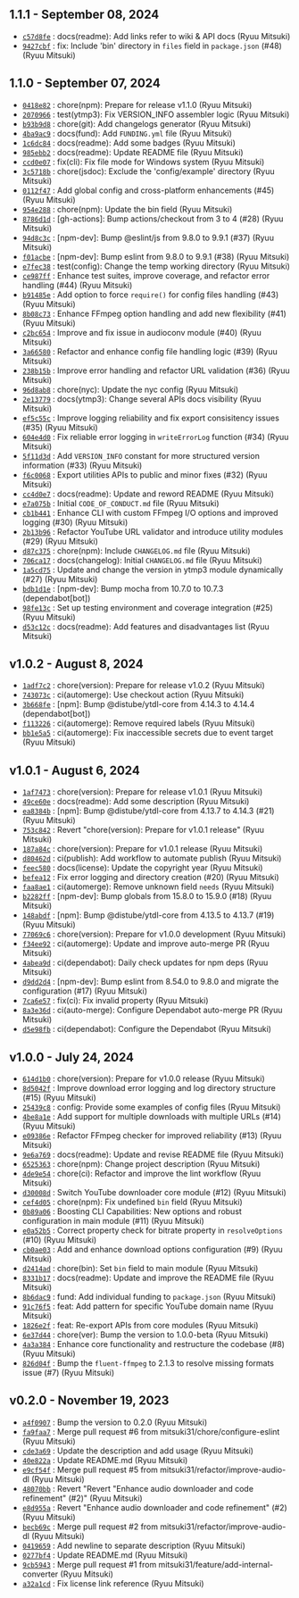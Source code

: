 ## 1.1.1 - September 08, 2024

- [`c57d8fe`](https://github.com/mitsuki31/ytmp3-js/commit/c57d8fe8100a8071d49d59fe1fd7a3717230c627) : docs(readme): Add links refer to wiki & API docs (Ryuu Mitsuki)
- [`9427cbf`](https://github.com/mitsuki31/ytmp3-js/commit/9427cbf5e72bd867596861bd24a14337facddad4) : fix: Include 'bin' directory in `files` field in `package.json` (#48) (Ryuu Mitsuki)


## 1.1.0 - September 07, 2024

- [`0418e82`](https://github.com/mitsuki31/ytmp3-js/commit/0418e8226455afcebb40bffeacdf9b48e9d3336c) : chore(npm): Prepare for release v1.1.0 (Ryuu Mitsuki)
- [`2070966`](https://github.com/mitsuki31/ytmp3-js/commit/207096642310df023e99e1b1c16a4f5af9698a9c) : test(ytmp3): Fix VERSION_INFO assembler logic (Ryuu Mitsuki)
- [`b93b9d8`](https://github.com/mitsuki31/ytmp3-js/commit/b93b9d8efbc92819eed17f84f1a6656906140b03) : chore(git): Add changelogs generator (Ryuu Mitsuki)
- [`4ba9ac9`](https://github.com/mitsuki31/ytmp3-js/commit/4ba9ac926c7997675ab8cfa26625c000eaa53ee1) : docs(fund): Add `FUNDING.yml` file (Ryuu Mitsuki)
- [`1c6dc84`](https://github.com/mitsuki31/ytmp3-js/commit/1c6dc843bcb23f195c4b7cfcc4c3c9eba6076939) : docs(readme): Add some badges (Ryuu Mitsuki)
- [`985ebb2`](https://github.com/mitsuki31/ytmp3-js/commit/985ebb25d17e52745755b740534b7a6e6cb951bb) : docs(readme): Update README file (Ryuu Mitsuki)
- [`ccd0e07`](https://github.com/mitsuki31/ytmp3-js/commit/ccd0e07bbe239716a4ae0c5c94a82a74a52d8244) : fix(cli): Fix file mode for Windows system (Ryuu Mitsuki)
- [`3c5718b`](https://github.com/mitsuki31/ytmp3-js/commit/3c5718b83da9c0342bbccf04b6dd1397ac71e073) : chore(jsdoc): Exclude the 'config/example' directory (Ryuu Mitsuki)
- [`0112f47`](https://github.com/mitsuki31/ytmp3-js/commit/0112f47b7e01a7959f24e2434e248aa6e2001587) : Add global config and cross-platform enhancements (#45) (Ryuu Mitsuki)
- [`954e288`](https://github.com/mitsuki31/ytmp3-js/commit/954e288fa3ce26057542dd3f83d9f897451a82d3) : chore(npm): Update the bin field (Ryuu Mitsuki)
- [`8786d1d`](https://github.com/mitsuki31/ytmp3-js/commit/8786d1d44491a3aeadbc47ae96cd94b5bdbd814d) : [gh-actions]: Bump actions/checkout from 3 to 4 (#28) (Ryuu Mitsuki)
- [`94d8c3c`](https://github.com/mitsuki31/ytmp3-js/commit/94d8c3c12a72c6dd474ed38f9ab164a20162312b) : [npm-dev]: Bump @eslint/js from 9.8.0 to 9.9.1 (#37) (Ryuu Mitsuki)
- [`f01acbe`](https://github.com/mitsuki31/ytmp3-js/commit/f01acbe5c4beecad7e7778a17572db8d42814918) : [npm-dev]: Bump eslint from 9.8.0 to 9.9.1 (#38) (Ryuu Mitsuki)
- [`e7fec38`](https://github.com/mitsuki31/ytmp3-js/commit/e7fec387c1894609690fd399f5da9c148605f873) : test(config): Change the temp working directory (Ryuu Mitsuki)
- [`ce987ff`](https://github.com/mitsuki31/ytmp3-js/commit/ce987ff690eea66bb74e3a104a2deab629779caf) : Enhance test suites, improve coverage, and refactor error handling (#44) (Ryuu Mitsuki)
- [`b91485e`](https://github.com/mitsuki31/ytmp3-js/commit/b91485e9df41e341bc5d4d0d330d67ffe8cef9d3) : Add option to force `require()` for config files handling (#43) (Ryuu Mitsuki)
- [`8b08c73`](https://github.com/mitsuki31/ytmp3-js/commit/8b08c73d55fa3112f17fe6205d22263dba9e9ac7) : Enhance FFmpeg option handling and add new flexibility (#41) (Ryuu Mitsuki)
- [`c2bc654`](https://github.com/mitsuki31/ytmp3-js/commit/c2bc654bc8389e56e6e9f93ca3560f63f7ed04a5) : Improve and fix issue in audioconv module (#40) (Ryuu Mitsuki)
- [`3a66580`](https://github.com/mitsuki31/ytmp3-js/commit/3a665800bd2e0428b1a1afded373a8d6475af523) : Refactor and enhance config file handling logic (#39) (Ryuu Mitsuki)
- [`238b15b`](https://github.com/mitsuki31/ytmp3-js/commit/238b15b9ab60126e5f6c5348b434d2fa02358891) : Improve error handling and refactor URL validation (#36) (Ryuu Mitsuki)
- [`96d8ab8`](https://github.com/mitsuki31/ytmp3-js/commit/96d8ab82311399fc1ceb294a07b828380cd11675) : chore(nyc): Update the nyc config (Ryuu Mitsuki)
- [`2e13779`](https://github.com/mitsuki31/ytmp3-js/commit/2e137790bd6792413d98264370577bfe79bab20e) : docs(ytmp3): Change several APIs docs visibility (Ryuu Mitsuki)
- [`ef5c55c`](https://github.com/mitsuki31/ytmp3-js/commit/ef5c55c3461e96ecc2af76b65c0a69281eddae66) : Improve logging reliability and fix export consisitency issues (#35) (Ryuu Mitsuki)
- [`604e4d0`](https://github.com/mitsuki31/ytmp3-js/commit/604e4d06feaa9ad300f7e0b2aebb3323be9491fa) : Fix reliable error logging in `writeErrorLog` function (#34) (Ryuu Mitsuki)
- [`5f11d3d`](https://github.com/mitsuki31/ytmp3-js/commit/5f11d3dbccb6f90f4c7cdcc5658e7e6a740dd7b6) : Add `VERSION_INFO` constant for more structured version information (#33) (Ryuu Mitsuki)
- [`f6c0068`](https://github.com/mitsuki31/ytmp3-js/commit/f6c0068c2c8371491d65da40639e892dc3e8d57f) : Export utilities APIs to public and minor fixes (#32) (Ryuu Mitsuki)
- [`cc4d0e7`](https://github.com/mitsuki31/ytmp3-js/commit/cc4d0e7f93a69d07658d3aee1700a4281dc3b043) : docs(readme): Update and reword README (Ryuu Mitsuki)
- [`e7a075b`](https://github.com/mitsuki31/ytmp3-js/commit/e7a075b1afe1190ddc9aec47708e96795dabec7f) : Initial `CODE_OF_CONDUCT.md` file (Ryuu Mitsuki)
- [`cb1b441`](https://github.com/mitsuki31/ytmp3-js/commit/cb1b441406df501d7d12e298407928f739f1a89c) : Enhance CLI with custom FFmpeg I/O options and improved logging (#30) (Ryuu Mitsuki)
- [`2b13b96`](https://github.com/mitsuki31/ytmp3-js/commit/2b13b963fc677d782d9838ce2a7500e3b393d6ac) : Refactor YouTube URL validator and introduce utility modules (#29) (Ryuu Mitsuki)
- [`d87c375`](https://github.com/mitsuki31/ytmp3-js/commit/d87c375ec52486a79fd6a6c2bb1c84e1e68b70bd) : chore(npm): Include `CHANGELOG.md` file (Ryuu Mitsuki)
- [`706ca17`](https://github.com/mitsuki31/ytmp3-js/commit/706ca17094fd6813667a00b1d4d56c395f5d7d1d) : docs(changelog): Initial `CHANGELOG.md` file (Ryuu Mitsuki)
- [`1a5cd75`](https://github.com/mitsuki31/ytmp3-js/commit/1a5cd75432a1e34763f55a0bec7268248d473aaf) : Update and change the version in ytmp3 module dynamically (#27) (Ryuu Mitsuki)
- [`bdb1d1e`](https://github.com/mitsuki31/ytmp3-js/commit/bdb1d1ebd728002490efba1f4adf30fe41f7d106) : [npm-dev]: Bump mocha from 10.7.0 to 10.7.3 (dependabot[bot])
- [`98fe13c`](https://github.com/mitsuki31/ytmp3-js/commit/98fe13c56dee2c1bd6dc0c52152ec9b2ffd0b2d0) : Set up testing environment and coverage integration (#25) (Ryuu Mitsuki)
- [`d53c12c`](https://github.com/mitsuki31/ytmp3-js/commit/d53c12c67740a1c1ae56e9178ca8720ef6f9b532) : docs(readme): Add features and disadvantages list (Ryuu Mitsuki)


## v1.0.2 - August 8, 2024

- [`1adf7c2`](https://github.com/mitsuki31/ytmp3-js/commit/1adf7c27c0eb58bf9c979ba2a76bb48f285d9497) : chore(version): Prepare for release v1.0.2 (Ryuu Mitsuki)
- [`743073c`](https://github.com/mitsuki31/ytmp3-js/commit/743073c36c30e227c1462afeefdff4e49c515f28) : ci(automerge): Use checkout action (Ryuu Mitsuki)
- [`3b668fe`](https://github.com/mitsuki31/ytmp3-js/commit/3b668fe45313f459a00874b2c6dec01cec3ce790) : [npm]: Bump @distube/ytdl-core from 4.14.3 to 4.14.4 (dependabot[bot])
- [`f113226`](https://github.com/mitsuki31/ytmp3-js/commit/f1132267615ab03a29c883f1c23f7729cdf280a2) : ci(automerge): Remove required labels (Ryuu Mitsuki)
- [`bb1e5a5`](https://github.com/mitsuki31/ytmp3-js/commit/bb1e5a5ca249fccafee33f77a756f0e62d4106f2) : ci(automerge): Fix inaccessible secrets due to event target (Ryuu Mitsuki)


## v1.0.1 - August 6, 2024

- [`1af7473`](https://github.com/mitsuki31/ytmp3-js/commit/1af74733fae8d4a11f7d26d6e0fa404b8a1b2afa) : chore(version): Prepare for release v1.0.1 (Ryuu Mitsuki)
- [`49ce60e`](https://github.com/mitsuki31/ytmp3-js/commit/49ce60e9f4f1e1bb6005af2eb0d1c0fadfb4157a) : docs(readme): Add some description (Ryuu Mitsuki)
- [`ea8384b`](https://github.com/mitsuki31/ytmp3-js/commit/ea8384b9a3e507431cf9f29c1cb7c3acb0037090) : [npm]: Bump @distube/ytdl-core from 4.13.7 to 4.14.3 (#21) (Ryuu Mitsuki)
- [`753c842`](https://github.com/mitsuki31/ytmp3-js/commit/753c84212c426880c9408bce36395b2f3b7656df) : Revert "chore(version): Prepare for v1.0.1 release" (Ryuu Mitsuki)
- [`187a84c`](https://github.com/mitsuki31/ytmp3-js/commit/187a84ca90b56cfdc4141ec58cefcff9b2d81982) : chore(version): Prepare for v1.0.1 release (Ryuu Mitsuki)
- [`d80462d`](https://github.com/mitsuki31/ytmp3-js/commit/d80462d8d16ab5ad0392c7031dde072e3b2969b1) : ci(publish): Add workflow to automate publish (Ryuu Mitsuki)
- [`feec580`](https://github.com/mitsuki31/ytmp3-js/commit/feec580160e54a41e6305c2e9ff5d81bd7bc30bd) : docs(license): Update the copyright year (Ryuu Mitsuki)
- [`befea12`](https://github.com/mitsuki31/ytmp3-js/commit/befea12d1ade8cb736c0df4fea662d08893dd3b6) : Fix error logging and directory creation (#20) (Ryuu Mitsuki)
- [`faa8ae1`](https://github.com/mitsuki31/ytmp3-js/commit/faa8ae1f2ccae2a9cc28e095ec01b76aada612f3) : ci(automerge): Remove unknown field `needs` (Ryuu Mitsuki)
- [`b2282ff`](https://github.com/mitsuki31/ytmp3-js/commit/b2282ff7312e0b4d0cba2b2f2a343f1f4a9d6039) : [npm-dev]: Bump globals from 15.8.0 to 15.9.0 (#18) (Ryuu Mitsuki)
- [`148abdf`](https://github.com/mitsuki31/ytmp3-js/commit/148abdfec2481012498250573f8edc3bac301a35) : [npm]: Bump @distube/ytdl-core from 4.13.5 to 4.13.7 (#19) (Ryuu Mitsuki)
- [`77069c6`](https://github.com/mitsuki31/ytmp3-js/commit/77069c60aab7a00cc69871f9eac636ede104d0b5) : chore(version): Prepare for v1.0.0 development (Ryuu Mitsuki)
- [`f34ee92`](https://github.com/mitsuki31/ytmp3-js/commit/f34ee92da8ddd94da345038c70838d0e98c9352d) : ci(automerge): Update and improve auto-merge PR (Ryuu Mitsuki)
- [`4abea9d`](https://github.com/mitsuki31/ytmp3-js/commit/4abea9d5d49ca17fb3924e7f8f1366a37fef58e8) : ci(dependabot): Daily check updates for npm deps (Ryuu Mitsuki)
- [`d9dd2d4`](https://github.com/mitsuki31/ytmp3-js/commit/d9dd2d425c31b7aaca1a5e103048adf898b71537) : [npm-dev]: Bump eslint from 8.54.0 to 9.8.0 and migrate the configuration (#17) (Ryuu Mitsuki)
- [`7ca6e57`](https://github.com/mitsuki31/ytmp3-js/commit/7ca6e571894b7627f27fb8f7337f7d3c7bd9ec17) : fix(ci): Fix invalid property (Ryuu Mitsuki)
- [`8a3e36d`](https://github.com/mitsuki31/ytmp3-js/commit/8a3e36db41ed7f474c744c3681db50662c4e6f75) : ci(auto-merge): Configure Dependabot auto-merge PR (Ryuu Mitsuki)
- [`d5e98fb`](https://github.com/mitsuki31/ytmp3-js/commit/d5e98fbf33bf4893fa92b9e65ca2c1d2e995db19) : ci(dependabot): Configure the Dependabot (Ryuu Mitsuki)


## v1.0.0 - July 24, 2024

- [`614d1b0`](https://github.com/mitsuki31/ytmp3-js/commit/614d1b0bcee5b1e20be7ab1a4879590031922f8a) : chore(version): Prepare for v1.0.0 release (Ryuu Mitsuki)
- [`8d5042f`](https://github.com/mitsuki31/ytmp3-js/commit/8d5042f68a86d462614be93a890d2643e6909af1) : Improve download error logging and log directory structure (#15) (Ryuu Mitsuki)
- [`25439c8`](https://github.com/mitsuki31/ytmp3-js/commit/25439c832b5ae5610857a3f0c03d734ad0b55a6d) : config: Provide some examples of config files (Ryuu Mitsuki)
- [`4be8a1e`](https://github.com/mitsuki31/ytmp3-js/commit/4be8a1eb7b23c103b3db01630a7d3feae4170522) : Add support for multiple downloads with multiple URLs (#14) (Ryuu Mitsuki)
- [`e09386e`](https://github.com/mitsuki31/ytmp3-js/commit/e09386e4b55155ecdfca99a67713435be7298ba4) : Refactor FFmpeg checker for improved reliability (#13) (Ryuu Mitsuki)
- [`9e6a769`](https://github.com/mitsuki31/ytmp3-js/commit/9e6a7692d5c00d6173570bf436d6ad1841dcf7dc) : docs(readme): Update and revise README file (Ryuu Mitsuki)
- [`6525363`](https://github.com/mitsuki31/ytmp3-js/commit/65253634aafe358cef8eddffa129f7c926d65cfc) : chore(npm): Change project description (Ryuu Mitsuki)
- [`4de9e54`](https://github.com/mitsuki31/ytmp3-js/commit/4de9e548f2e3a961cdbed5854964d69f8ed35a9e) : chore(ci): Refactor and improve the lint workflow (Ryuu Mitsuki)
- [`d30008d`](https://github.com/mitsuki31/ytmp3-js/commit/d30008d1cb69d5e8c2a4028ce89cdb0903b6dd12) : Switch YouTube downloader core module (#12) (Ryuu Mitsuki)
- [`cef4d05`](https://github.com/mitsuki31/ytmp3-js/commit/cef4d05996e09446c3a09ac6fbcdc99e34da50d5) : chore(npm): Fix undefined `bin` field (Ryuu Mitsuki)
- [`0b89a06`](https://github.com/mitsuki31/ytmp3-js/commit/0b89a06488e345a19ae292db297ebecf3be39c66) : Boosting CLI Capabilities: New options and robust configuration in main module (#11) (Ryuu Mitsuki)
- [`e0a52b5`](https://github.com/mitsuki31/ytmp3-js/commit/e0a52b5da17c5a1aabec0619bfe9c2ab9f9d56ef) : Correct property check for bitrate property in `resolveOptions` (#10) (Ryuu Mitsuki)
- [`cb0ae03`](https://github.com/mitsuki31/ytmp3-js/commit/cb0ae03a68bf86f70cf91f4ee97f4e4e33908902) : Add and enhance download options configuration (#9) (Ryuu Mitsuki)
- [`d2414ad`](https://github.com/mitsuki31/ytmp3-js/commit/d2414ad4ff3ea7416d8fe30f69236a245fef07c7) : chore(bin): Set `bin` field to main module (Ryuu Mitsuki)
- [`8331b17`](https://github.com/mitsuki31/ytmp3-js/commit/8331b17c6742afe5ca4610e32441bd91b326e990) : docs(readme): Update and improve the README file (Ryuu Mitsuki)
- [`8b6dac9`](https://github.com/mitsuki31/ytmp3-js/commit/8b6dac921b14665d372ca85434d34eb29f40de2f) : fund: Add individual funding to `package.json` (Ryuu Mitsuki)
- [`91c76f5`](https://github.com/mitsuki31/ytmp3-js/commit/91c76f5719abfcb2b5bc5badd57dbac201cf68cc) : feat: Add pattern for specific YouTube domain name (Ryuu Mitsuki)
- [`1826e2f`](https://github.com/mitsuki31/ytmp3-js/commit/1826e2ff8bb2dc2f3d8d1405ffa242709efef449) : feat: Re-export APIs from core modules (Ryuu Mitsuki)
- [`6e37d44`](https://github.com/mitsuki31/ytmp3-js/commit/6e37d44c643eb8bf287569dadb32a27c3b841100) : chore(ver): Bump the version to 1.0.0-beta (Ryuu Mitsuki)
- [`4a3a384`](https://github.com/mitsuki31/ytmp3-js/commit/4a3a3845f59aba2d9292d25925b613dba0abc5d2) : Enhance core functionality and restructure the codebase (#8) (Ryuu Mitsuki)
- [`826d04f`](https://github.com/mitsuki31/ytmp3-js/commit/826d04f000509c72334d94574c6402d875eacf8f) : Bump the `fluent-ffmpeg` to 2.1.3 to resolve missing formats issue (#7) (Ryuu Mitsuki)



## v0.2.0 - November 19, 2023

- [`a4f0907`](https://github.com/mitsuki31/ytmp3-js/commit/a4f0907e9911f46ec5063dc9d7bfdccc851012e2) : Bump the version to 0.2.0 (Ryuu Mitsuki)
- [`fa9faa7`](https://github.com/mitsuki31/ytmp3-js/commit/fa9faa71f00b6a22f3b3c80f905950815e421b56) : Merge pull request #6 from mitsuki31/chore/configure-eslint (Ryuu Mitsuki)
- [`cde3a69`](https://github.com/mitsuki31/ytmp3-js/commit/cde3a69645ac79452fc573b2a62dc83c6f27acb2) : Update the description and add usage (Ryuu Mitsuki)
- [`40e822a`](https://github.com/mitsuki31/ytmp3-js/commit/40e822a7dc68b0d57842f33d8c9b0b6f708ca869) : Update README.md (Ryuu Mitsuki)
- [`e9cf54f`](https://github.com/mitsuki31/ytmp3-js/commit/e9cf54fb2b16669255861fa5b6c96da8034864d6) : Merge pull request #5 from mitsuki31/refactor/improve-audio-dl (Ryuu Mitsuki)
- [`48070bb`](https://github.com/mitsuki31/ytmp3-js/commit/48070bb99f3d6b1c8bbc6376535ec039df8f4908) : Revert "Revert "Enhance audio downloader and code refinement" (#2)" (Ryuu Mitsuki)
- [`e8d955a`](https://github.com/mitsuki31/ytmp3-js/commit/e8d955ae486f8e6163f17cbe98a54e40aac7b513) : Revert "Enhance audio downloader and code refinement" (#2) (Ryuu Mitsuki)
- [`becb69c`](https://github.com/mitsuki31/ytmp3-js/commit/becb69cdcb6f90d2cea45b25d1cc6c2d42da6330) : Merge pull request #2 from mitsuki31/refactor/improve-audio-dl (Ryuu Mitsuki)
- [`0419659`](https://github.com/mitsuki31/ytmp3-js/commit/0419659bed78e6d5efea175739b6e0b2b702cbb9) : Add newline to separate description (Ryuu Mitsuki)
- [`0277bf4`](https://github.com/mitsuki31/ytmp3-js/commit/0277bf47a6da6404687962d98041042e7dd04582) : Update README.md (Ryuu Mitsuki)
- [`9cb5943`](https://github.com/mitsuki31/ytmp3-js/commit/9cb59435d3406665e157c4050c81e8ba5a3cf8c1) : Merge pull request #1 from mitsuki31/feature/add-internal-converter (Ryuu Mitsuki)
- [`a32a1cd`](https://github.com/mitsuki31/ytmp3-js/commit/a32a1cdc3d21748e830dddfa950ea6ba57d91609) : Fix license link reference (Ryuu Mitsuki)
